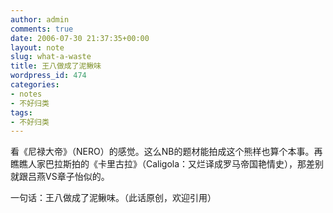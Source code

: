 ```yaml
---
author: admin
comments: true
date: 2006-07-30 21:37:35+00:00
layout: note
slug: what-a-waste
title: 王八做成了泥鳅味
wordpress_id: 474
categories:
- notes
- 不好归类
tags:
- 不好归类
---
```


看《尼禄大帝》（NERO）的感觉。这么NB的题材能拍成这个熊样也算个本事。再瞧瞧人家巴拉斯拍的《卡里古拉》（Caligola：又烂译成罗马帝国艳情史），那差别就跟吕燕VS章子怡似的。

一句话：王八做成了泥鳅味。（此话原创，欢迎引用）
